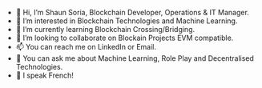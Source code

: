 - 👋 Hi, I’m Shaun Soria, Blockchain Developer, Operations & IT Manager.
- 👀 I’m interested in Blockchain Technologies and Machine Learning.
- 🌱 I’m currently learning Blockchain Crossing/Bridging.
- 💞️ I’m looking to collaborate on Blockain Projects EVM compatible.
- 📫 You can reach me on LinkedIn or Email.
- 👀 You can ask me about Machine Learning, Role Play and Decentralised Technologies.
- 💞️ I speak French!

